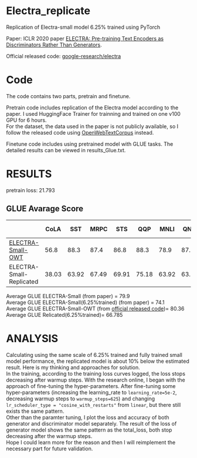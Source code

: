 # Electra_replicate
Replication of Electra-small model 6.25% trained using PyTorch

Paper: ICLR 2020 paper [ELECTRA: Pre-training Text Encoders as Discriminators Rather Than Generators](https://openreview.net/pdf?id=r1xMH1BtvB).

Official released code: [google-research/electra](https://github.com/google-research/electra)

# Code
The code contains two parts, pretrain and finetune.

Pretrain code includes replication of the Electra model according to the paper. I used HuggingFace Trainer for trainning and trained on one v100 GPU for 6 hours.\
For the dataset, the data used in the paper is not publicly available, so I follow the released code using [OpenWebTextCorpus](https://skylion007.github.io/OpenWebTextCorpus/) instead. 

Finetune code includes using pretrained model with GLUE tasks. The detailed results can be viewed in results_Glue.txt.

# RESULTS
pretrain loss: 21.793

## GLUE Avarage Score

|  | CoLA | SST | MRPC | STS  | QQP  | MNLI | QNLI | RTE | SQuAD 1.1 | SQuAD 2.0 | Chunking |
| --- | --- | --- | --- | ---  | ---  | --- | --- | --- | ---| ---| --- |
| [ELECTRA-Small-OWT](https://github.com/google-research/electra) | 56.8 | 88.3 | 87.4 |  86.8 | 88.3  | 78.9 | 87.9 | 68.5 | -- | -- |  -- |
| ELECTRA-Small-Replicated | 38.03 | 63.92 | 67.49 |  69.91 | 75.18  | 63.92 | 63.54 | 60.29 | -- | -- |  -- |

Average GLUE ELECTRA-Small (from paper) = 79.9 \
Average GLUE ELECTRA-Small(6.25%trained) (from paper) = 74.1 \
Average GLUE ELECTRA-Small-OWT (from [official released code](https://github.com/google-research/electra))= 80.36 \
Average GLUE Relicated(6.25%trained)= 66.785

# ANALYSIS
Calculating using the same scale of 6.25% trained and fully trained small model performance, the replicated model is about 10% below the estimated result. Here is my thinking and approaches for solution.\
In the training, according to the training loss curves logged, the loss stops decreasing after warmup steps. With the research online, I began with the approach of fine-tuning the hyper-parameters. After fine-tuning some hyper-parameters (increasing the learning_rate to `learning_rate=5e-2`, decreasing warmup steps to `warmup_steps=625`) and changing `lr_scheduler_type = "cosine_with_restarts"` from `linear`, but there still exists the same pattern. \
Other than the paramter tuning, I plot the loss and accuracy of both generator and discriminator model separately. The result of the loss of generator model shows the same pattern as the total_loss, both stop decreasing after the warmup steps. \
Hope I could learn more for the reason and then I will reimplement the necessary part for future validation.
